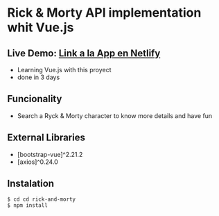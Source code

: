 # Rick & Morty API implementation whit Vue.js

## Live Demo: [Link a la App en Netlify](https://https://rick-and-morty-api-vue-js.netlify.app/)

- Learning Vue.js with this proyect
- done in 3 days

## Funcionality

- Search a Ryck & Morty character to know more details and have fun

## External Libraries

- [bootstrap-vue]^2.21.2
- [axios]^0.24.0

## Instalation

```
$ cd cd rick-and-morty
$ npm install
```
